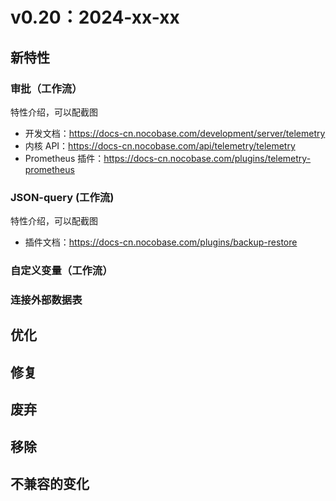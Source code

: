 # v0.20：2024-xx-xx

## 新特性

### 审批（工作流）

特性介绍，可以配截图

- 开发文档：https://docs-cn.nocobase.com/development/server/telemetry
- 内核 API：https://docs-cn.nocobase.com/api/telemetry/telemetry
- Prometheus 插件：https://docs-cn.nocobase.com/plugins/telemetry-prometheus

### JSON-query (工作流)

特性介绍，可以配截图

- 插件文档：https://docs-cn.nocobase.com/plugins/backup-restore

### 自定义变量（工作流）

### 连接外部数据表

## 优化

## 修复

## 废弃

## 移除

## 不兼容的变化
